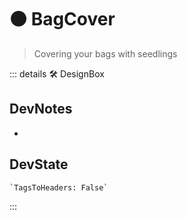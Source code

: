 
# 🟠 <moto>BagCover</moto>

> Covering your bags with seedlings

::: details 🛠 <dev>DesignBox</dev>

## DevNotes

-

## DevState

```py
`TagsToHeaders: False`
```

:::
